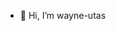 - 👋 Hi, I’m wayne-utas

<!---
wayne-utas/wayne-utas is a ✨ special ✨ repository because its `README.md` (this file) appears on your GitHub profile.
You can click the Preview link to take a look at your changes.
--->
